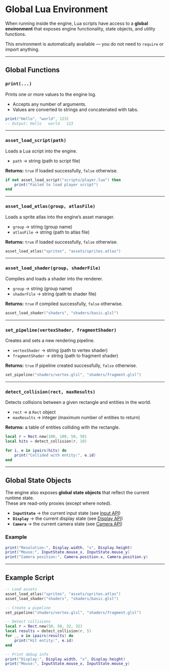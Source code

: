 # Global Lua Environment

When running inside the engine, Lua scripts have access to a **global environment** that exposes engine functionality, state objects, and utility functions.  

This environment is automatically available — you do not need to `require` or import anything.

---

## Global Functions

### `print(...)`
Prints one or more values to the engine log.  
- Accepts any number of arguments.  
- Values are converted to strings and concatenated with tabs.  

```lua
print("Hello", "world", 123)
-- Output: Hello   world   123
```

---

### `asset_load_script(path)`
Loads a Lua script into the engine.  
- `path` → string (path to script file)  

**Returns:** `true` if loaded successfully, `false` otherwise.  

```lua
if not asset_load_script("scripts/player.lua") then
    print("Failed to load player script")
end
```

---

### `asset_load_atlas(group, atlasFile)`
Loads a sprite atlas into the engine’s asset manager.  
- `group` → string (group name)  
- `atlasFile` → string (path to atlas file)  

**Returns:** `true` if loaded successfully, `false` otherwise.  

```lua
asset_load_atlas("sprites", "assets/sprites.atlas")
```

---

### `asset_load_shader(group, shaderFile)`
Compiles and loads a shader into the renderer.  
- `group` → string (group name)  
- `shaderFile` → string (path to shader file)  

**Returns:** `true` if compiled successfully, `false` otherwise.  

```lua
asset_load_shader("shaders", "shaders/basic.glsl")
```

---

### `set_pipeline(vertexShader, fragmentShader)`
Creates and sets a new rendering pipeline.  
- `vertexShader` → string (path to vertex shader)  
- `fragmentShader` → string (path to fragment shader)  

**Returns:** `true` if pipeline created successfully, `false` otherwise.  

```lua
set_pipeline("shaders/vertex.glsl", "shaders/fragment.glsl")
```

---

### `detect_collision(rect, maxResults)`
Detects collisions between a given rectangle and entities in the world.  
- `rect` → a `Rect` object  
- `maxResults` → integer (maximum number of entities to return)  

**Returns:** a table of entities colliding with the rectangle.  

```lua
local r = Rect.new(100, 100, 50, 50)
local hits = detect_collision(r, 10)

for i, e in ipairs(hits) do
    print("Collided with entity:", e.id)
end
```

---

## Global State Objects

The engine also exposes **global state objects** that reflect the current runtime state.  
These are read-only proxies (except where noted).

- **`InputState`** → the current input state (see [Input API](#))  
- **`Display`** → the current display state (see [Display API](#))  
- **`Camera`** → the current camera state (see [Camera API](#))  

### Example

```lua
print("Resolution:", Display.width, "x", Display.height)
print("Mouse:", InputState.mouse_x, InputState.mouse_y)
print("Camera position:", Camera.position.x, Camera.position.y)
```

---

## Example Script

```lua
-- Load assets
asset_load_atlas("sprites", "assets/sprites.atlas")
asset_load_shader("shaders", "shaders/basic.glsl")

-- Create a pipeline
set_pipeline("shaders/vertex.glsl", "shaders/fragment.glsl")

-- Detect collisions
local r = Rect.new(50, 50, 32, 32)
local results = detect_collision(r, 5)
for _, e in ipairs(results) do
    print("Hit entity:", e.id)
end

-- Print debug info
print("Display:", Display.width, "x", Display.height)
print("Mouse:", InputState.mouse_x, InputState.mouse_y)
```

